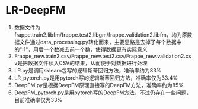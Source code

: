 # LR-DeepFM

1. 数据文件为frappe.train2.libfm/frappe.test2.libgm/frappe.validation2.libfm，均为原数据文件通过data_processing.py转化而来，主要思路是去掉了每个数据中的":1"，用后一个数减去前一个数，使得数据更有实际意义
2. Frappe_new.train2.csv/Frappe_new.test2.csv/Frappe_new.validation2.csv是把数据文件读入CSV的结果，从而便于对数据进行处理
3. LR.py是调用sklearn包写的逻辑斯蒂回归方法，准确率约为83%
4. LR_pytorch.py是用pytorch写的逻辑斯蒂回归方法，准确率仅为33.4%
4. DeepFM.py是根据DeepFM原理直接写的DeepFM方法，准确率约为85%
5. DeepFM_pytorch.py是用pytorch写的DeepFM方法，不过仍存在一些问题，目前准确率仅为33%






